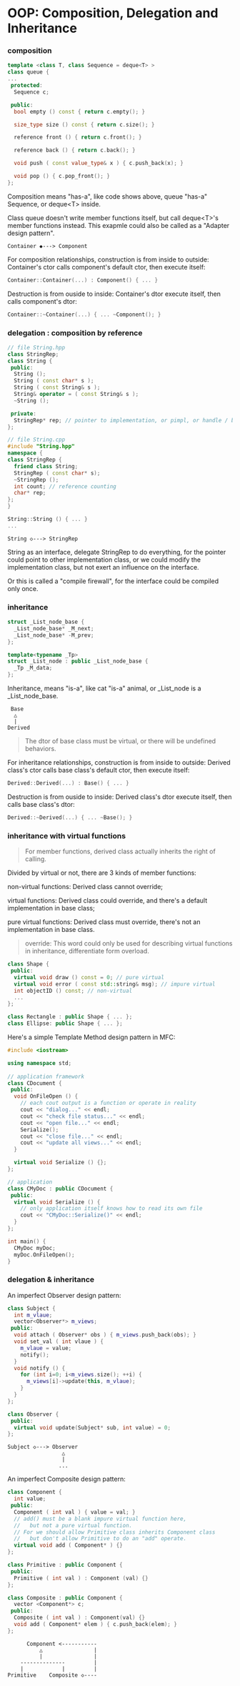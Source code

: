 # OOP: Composition, Delegation and Inheritance

### composition

```cpp
template <class T, class Sequence = deque<T> >
class queue {
...
 protected:
  Sequence c;

 public:
  bool empty () const { return c.empty(); }

  size_type size () const { return c.size(); }

  reference front () { return c.front(); }

  reference back () { return c.back(); }

  void push ( const value_type& x ) { c.push_back(x); }

  void pop () { c.pop_front(); }
};
```
Composition means "has-a", like code shows above, queue "has-a" Sequence, or deque\<T\> inside.

Class queue doesn't write member functions itself, but call deque\<T\>'s member functions instead. This exapmle could also be called as a "Adapter design pattern".

```
Container ◆---> Component
```

For composition relationships, construction is from inside to outside: Container's ctor calls component's default ctor, then execute itself:

```cpp
Container::Container(...) : Component() { ... }
```

Destruction is from ouside to inside: Container's dtor execute itself, then calls component's dtor:

```cpp
Container::~Container(...) { ... ~Component(); }
```

### delegation : composition by reference

```cpp
// file String.hpp
class StringRep;
class String {
 public:
  String ();
  String ( const char* s );
  String ( const String& s );
  String& operator = ( const String& s );
  ~String ();

 private:
  StringRep* rep; // pointer to implementation, or pimpl, or handle / body
};
```

```cpp
// file String.cpp
#include "String.hpp"
namespace {
class StringRep {
  friend class String;
  StringRep ( const char* s);
  ~StringRep ();
  int count; // reference counting
  char* rep;
};
}

String::String () { ... }
...
```

```
String ◇---> StringRep
```

String as an interface, delegate StringRep to do everything, for the pointer could point to other implementation class, or we could modify the implementation class, but not exert an influence on the interface.

Or this is called a "compile firewall", for the interface could be compiled only once.

### inheritance

```cpp
struct _List_node_base {
  _List_node_base* _M_next;
  _List_node_base* -M_prev;
};

template<typename _Tp>
struct _List_node : public _List_node_base {
  _Tp _M_data;
};
```

Inheritance, means "is-a", like cat "is-a" animal, or \_List\_node is a \_List\_node\_base.

```
 Base
  △
  |
Derived
```

> The dtor of base class must be virtual, or there will be undefined behaviors.


For inheritance relationships, construction is from inside to outside: Derived class's ctor calls base class's default ctor, then execute itself:

```cpp
Derived::Derived(...) : Base() { ... }
```

Destruction is from ouside to inside: Derived class's dtor execute itself, then calls base class's dtor:

```cpp
Derived::~Derived(...) { ... ~Base(); }
```

### inheritance with virtual functions

> For member functions, derived class actually inherits the right of calling.

Divided by virtual or not, there are 3 kinds of member functions:

non-virtual functions: Derived class cannot override;

virtual functions: Derived class could override, and there's a default implementation in base class;

pure virtual functions: Derived class must override, there's not an implementation in base class.

> override: This word could only be used for describing virtual functions in inheritance, differentiate form overload.

```cpp
class Shape {
 public:
  virtual void draw () const = 0; // pure virtual
  virtual void error ( const std::string& msg); // impure virtual
  int objectID () const; // non-virtual
  ...
};

class Rectangle : public Shape { ... };
class Ellipse: public Shape { ... };
```
Here's a simple Template Method design pattern in MFC:

```cpp
#include <iostream>

using namespace std;
 
// application framework
class CDocument {
 public:
  void OnFileOpen () {
    // each cout output is a function or operate in reality
    cout << "dialog..." << endl;
    cout << "check file status..." << endl;
    cout << "open file..." << endl;
    Serialize();
    cout << "close file..." << endl;
    cout << "update all views..." << endl;
  }

  virtual void Serialize () {};
};

// application
class CMyDoc : public CDocument {
 public:
  virtual void Serialize () {
    // only application itself knows how to read its own file
    cout << "CMyDoc::Serialize()" << endl;
  }
};

int main() {
  CMyDoc myDoc;
  myDoc.OnFileOpen();
}
```

### delegation & inheritance

An imperfect Observer design pattern:

```cpp
class Subject {
  int m_vlaue;
  vector<Observer*> m_views;
 public:
  void attach ( Observer* obs ) { m_views.push_back(obs); }
  void set_val ( int vlaue ) {
    m_vlaue = value;
    notify();
  }
  void notify () {
    for (int i=0; i<m_views.size(); ++i) {
      m_views[i]->update(this, m_vlaue);
    }
  }
};

class Observer {
 public:
  virtual void update(Subject* sub, int value) = 0;
};
```

```
Subject ◇---> Observer
                 △
                 |
                ...
```

An imperfect Composite design pattern:

```cpp
class Component {
  int value;
 public:
  Component ( int val ) { value = val; }
  // add() must be a blank impure virtual function here,
  //   but not a pure virtual function.
  // For we should allow Primitive class inherits Component class
  //   but don't allow Primitive to do an "add" operate.
  virtual void add ( Component* ) {}
};

class Primitive : public Component {
 public:
  Primitive ( int val ) : Component (val) {}
};

class Composite : public Component {
  vector <Component*> c;
 public:
  Composite ( int val ) : Component(val) {}
  void add ( Component* elem ) { c.push_back(elem); }
};
```

```
      Component <-----------
          △                |
          |                |
    --------------         |
    |            |         |
Primitive    Composite ◇----
```
